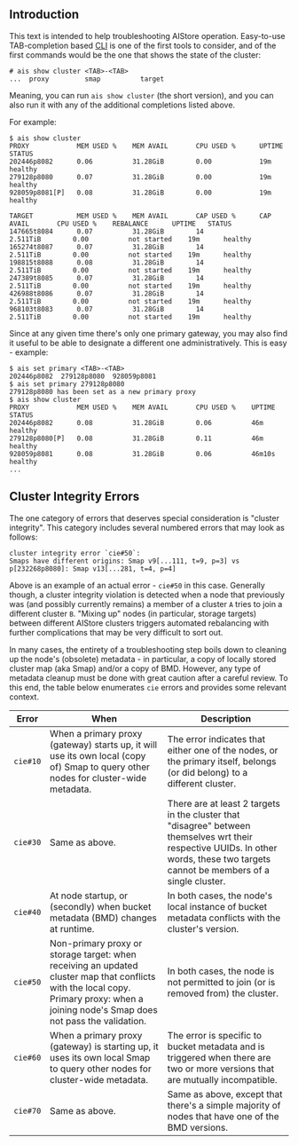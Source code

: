 ## Introduction

This text is intended to help troubleshooting AIStore operation. Easy-to-use TAB-completion based [CLI](../cmd/cli/README.md) is one of the first tools to consider, and of the first commands would be the one that shows the state of the cluster:

```console
# ais show cluster <TAB>-<TAB>
...  proxy         smap          target
```

Meaning, you can run `ais show cluster` (the short version), and you can also run it with any of the additional completions listed above.

For example:

```console
$ ais show cluster
PROXY            MEM USED %    MEM AVAIL       CPU USED %      UPTIME	STATUS
202446p8082      0.06          31.28GiB        0.00            19m   	healthy
279128p8080      0.07          31.28GiB        0.00            19m   	healthy
928059p8081[P]   0.08          31.28GiB        0.00            19m   	healthy

TARGET           MEM USED %    MEM AVAIL       CAP USED %      CAP AVAIL       CPU USED %    REBALANCE      UPTIME	 STATUS
147665t8084      0.07          31.28GiB        14              2.511TiB        0.00          not started    19m  	 healthy
165274t8087      0.07          31.28GiB        14              2.511TiB        0.00          not started    19m 	 healthy
198815t8088      0.08          31.28GiB        14              2.511TiB        0.00          not started    19m 	 healthy
247389t8085      0.07          31.28GiB        14              2.511TiB        0.00          not started    19m 	 healthy
426988t8086      0.07          31.28GiB        14              2.511TiB        0.00          not started    19m 	 healthy
968103t8083      0.07          31.28GiB        14              2.511TiB        0.00          not started    19m 	 healthy
```

Since at any given time there's only one primary gateway, you may also find it useful to be able to designate a different one administratively. This is easy - example:

```console
$ ais set primary <TAB>-<TAB>
202446p8082  279128p8080  928059p8081
$ ais set primary 279128p8080
279128p8080 has been set as a new primary proxy
$ ais show cluster
PROXY            MEM USED %    MEM AVAIL       CPU USED %    UPTIME	 STATUS
202446p8082      0.08          31.28GiB        0.06          46m 	 healthy
279128p8080[P]   0.08          31.28GiB        0.11          46m 	 healthy
928059p8081      0.08          31.28GiB        0.06          46m10s	 healthy
...
```

## Cluster Integrity Errors

The one category of errors that deserves special consideration is "cluster integrity". This category includes several numbered errors that may look as follows:

```
cluster integrity error `cie#50`:
Smaps have different origins: Smap v9[...111, t=9, p=3] vs p[232268p8080]: Smap v13[...281, t=4, p=4]
```

Above is an example of an actual error - `cie#50` in this case. Generally though, a cluster integrity violation is detected when a node that previously was (and possibly currently remains) a member of a cluster `A` tries to join a different cluster `B`. "Mixing up" nodes (in particular, storage targets) between different AIStore clusters triggers automated rebalancing with further complications that may be very difficult to sort out.

In many cases, the entirety of a troubleshooting step boils down to cleaning up the node's (obsolete) metadata - in particular, a copy of locally stored cluster map (aka Smap) and/or a copy of BMD. However, any type of metadata cleanup must be done with great caution after a careful review. To this end, the table below enumerates `cie` errors and provides some relevant context.

| Error | When | Description |
|--- | --- | --- |
| `cie#10` | When a primary proxy (gateway) starts up, it will use its own local (copy of) Smap to query other nodes for cluster-wide metadata. | The error indicates that either one of the nodes, or the primary itself, belongs (or did belong) to a different cluster. |
| `cie#30` | Same as above. | There are at least 2 targets in the cluster that "disagree" between themselves wrt their respective UUIDs. In other words, these two targets cannot be members of a single cluster. |
| `cie#40` | At node startup, or (secondly) when bucket metadata (BMD) changes at runtime. | In both cases, the node's local instance of bucket metadata conflicts with the cluster's version. |
| `cie#50` | Non-primary proxy or storage target: when receiving an updated cluster map that conflicts with the local copy. Primary proxy: when a joining node's Smap does not pass the validation. | In both cases, the node is not permitted to join (or is removed from) the cluster. |
| `cie#60` | When a primary proxy (gateway) is starting up, it uses its own local Smap to query other nodes for cluster-wide metadata. | The error is specific to bucket metadata and is triggered when there are two or more versions that are mutually incompatible. |
| `cie#70` | Same as above. | Same as above, except that there's a simple majority of nodes that have one of the BMD versions. |
